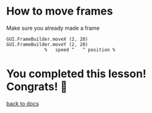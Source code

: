 # How to move frames
Make sure you already made a frame
```
GUI.FrameBuilder.moveX (2, 20)
GUI.FrameBuilder.moveY (2, 20)
              %   speed ^   ^ position %
```

# You completed this lesson! Congrats! 🎉
[back to docs](https://github.com/MiloDev123/AsterOS/blob/main/3rd%20Party/3rdPartyLanguages/BC/README.md)
